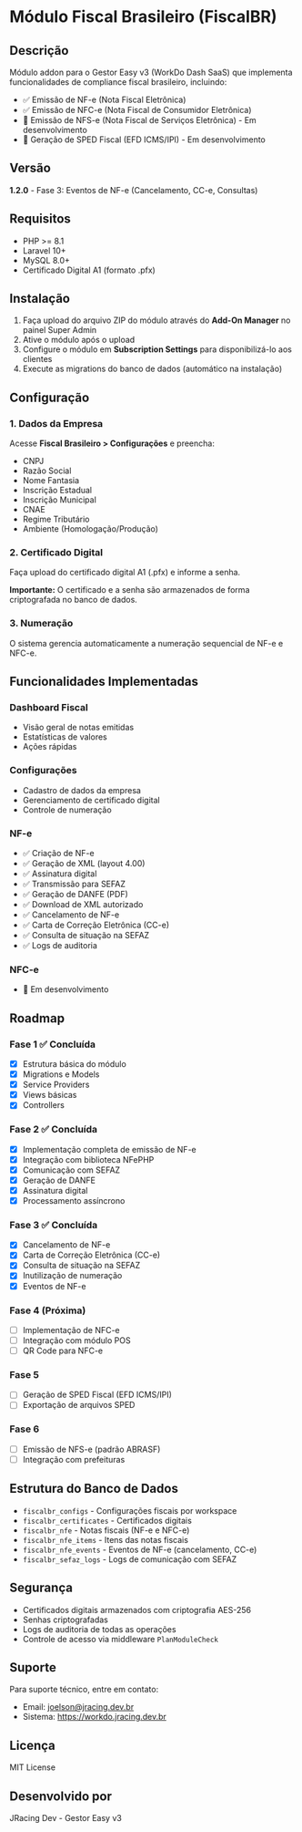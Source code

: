# Módulo Fiscal Brasileiro (FiscalBR)

## Descrição

Módulo addon para o Gestor Easy v3 (WorkDo Dash SaaS) que implementa funcionalidades de compliance fiscal brasileiro, incluindo:

- ✅ Emissão de NF-e (Nota Fiscal Eletrônica)
- ✅ Emissão de NFC-e (Nota Fiscal de Consumidor Eletrônica)
- 🚧 Emissão de NFS-e (Nota Fiscal de Serviços Eletrônica) - Em desenvolvimento
- 🚧 Geração de SPED Fiscal (EFD ICMS/IPI) - Em desenvolvimento

## Versão

**1.2.0** - Fase 3: Eventos de NF-e (Cancelamento, CC-e, Consultas)

## Requisitos

- PHP >= 8.1
- Laravel 10+
- MySQL 8.0+
- Certificado Digital A1 (formato .pfx)

## Instalação

1. Faça upload do arquivo ZIP do módulo através do **Add-On Manager** no painel Super Admin
2. Ative o módulo após o upload
3. Configure o módulo em **Subscription Settings** para disponibilizá-lo aos clientes
4. Execute as migrations do banco de dados (automático na instalação)

## Configuração

### 1. Dados da Empresa

Acesse **Fiscal Brasileiro > Configurações** e preencha:
- CNPJ
- Razão Social
- Nome Fantasia
- Inscrição Estadual
- Inscrição Municipal
- CNAE
- Regime Tributário
- Ambiente (Homologação/Produção)

### 2. Certificado Digital

Faça upload do certificado digital A1 (.pfx) e informe a senha.

**Importante:** O certificado e a senha são armazenados de forma criptografada no banco de dados.

### 3. Numeração

O sistema gerencia automaticamente a numeração sequencial de NF-e e NFC-e.

## Funcionalidades Implementadas

### Dashboard Fiscal
- Visão geral de notas emitidas
- Estatísticas de valores
- Ações rápidas

### Configurações
- Cadastro de dados da empresa
- Gerenciamento de certificado digital
- Controle de numeração

### NF-e
- ✅ Criação de NF-e
- ✅ Geração de XML (layout 4.00)
- ✅ Assinatura digital
- ✅ Transmissão para SEFAZ
- ✅ Geração de DANFE (PDF)
- ✅ Download de XML autorizado
- ✅ Cancelamento de NF-e
- ✅ Carta de Correção Eletrônica (CC-e)
- ✅ Consulta de situação na SEFAZ
- ✅ Logs de auditoria

### NFC-e
- 🚧 Em desenvolvimento

## Roadmap

### Fase 1 ✅ Concluída
- [x] Estrutura básica do módulo
- [x] Migrations e Models
- [x] Service Providers
- [x] Views básicas
- [x] Controllers

### Fase 2 ✅ Concluída
- [x] Implementação completa de emissão de NF-e
- [x] Integração com biblioteca NFePHP
- [x] Comunicação com SEFAZ
- [x] Geração de DANFE
- [x] Assinatura digital
- [x] Processamento assíncrono

### Fase 3 ✅ Concluída
- [x] Cancelamento de NF-e
- [x] Carta de Correção Eletrônica (CC-e)
- [x] Consulta de situação na SEFAZ
- [x] Inutilização de numeração
- [x] Eventos de NF-e

### Fase 4 (Próxima)
- [ ] Implementação de NFC-e
- [ ] Integração com módulo POS
- [ ] QR Code para NFC-e

### Fase 5
- [ ] Geração de SPED Fiscal (EFD ICMS/IPI)
- [ ] Exportação de arquivos SPED

### Fase 6
- [ ] Emissão de NFS-e (padrão ABRASF)
- [ ] Integração com prefeituras

## Estrutura do Banco de Dados

- `fiscalbr_configs` - Configurações fiscais por workspace
- `fiscalbr_certificates` - Certificados digitais
- `fiscalbr_nfe` - Notas fiscais (NF-e e NFC-e)
- `fiscalbr_nfe_items` - Itens das notas fiscais
- `fiscalbr_nfe_events` - Eventos de NF-e (cancelamento, CC-e)
- `fiscalbr_sefaz_logs` - Logs de comunicação com SEFAZ

## Segurança

- Certificados digitais armazenados com criptografia AES-256
- Senhas criptografadas
- Logs de auditoria de todas as operações
- Controle de acesso via middleware `PlanModuleCheck`

## Suporte

Para suporte técnico, entre em contato:
- Email: joelson@jracing.dev.br
- Sistema: https://workdo.jracing.dev.br

## Licença

MIT License

## Desenvolvido por

JRacing Dev - Gestor Easy v3

